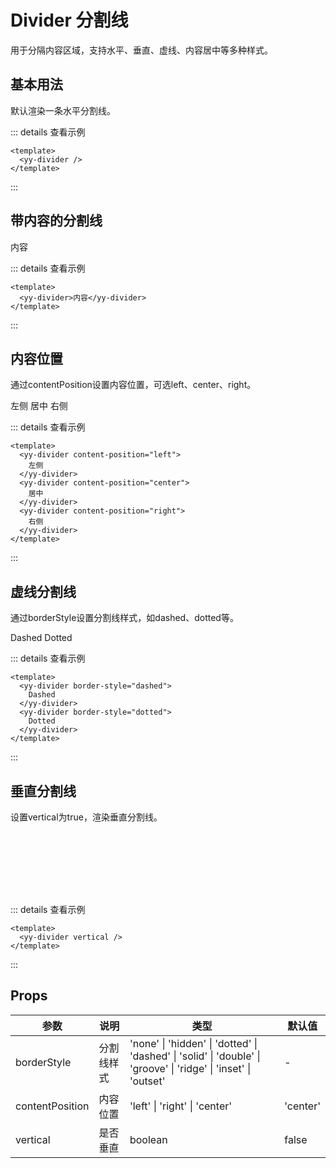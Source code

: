 # Divider 分割线

<yy-p>用于分隔内容区域，支持水平、垂直、虚线、内容居中等多种样式。</yy-p>

## 基本用法

<yy-p>默认渲染一条水平分割线。</yy-p>

<yy-divider />

::: details 查看示例

```vue
<template>
  <yy-divider />
</template>
```

:::

## 带内容的分割线

<yy-divider>内容</yy-divider>

::: details 查看示例

```vue
<template>
  <yy-divider>内容</yy-divider>
</template>
```

:::

## 内容位置

<yy-p>通过<yy-text code>contentPosition</yy-text>设置内容位置，可选<yy-text code>left</yy-text>、<yy-text code>center</yy-text>、<yy-text code>right</yy-text>。</yy-p>

<yy-divider content-position="left">左侧</yy-divider> <yy-divider content-position="center">居中</yy-divider> <yy-divider content-position="right">右侧</yy-divider>

::: details 查看示例

```vue
<template>
  <yy-divider content-position="left">
    左侧
  </yy-divider>
  <yy-divider content-position="center">
    居中
  </yy-divider>
  <yy-divider content-position="right">
    右侧
  </yy-divider>
</template>
```

:::

## 虚线分割线

<yy-p>通过<yy-text code>borderStyle</yy-text>设置分割线样式，如<yy-text code>dashed</yy-text>、<yy-text code>dotted</yy-text>等。</yy-p>

<yy-divider border-style="dashed">Dashed</yy-divider> <yy-divider border-style="dotted">Dotted</yy-divider>

::: details 查看示例

```vue
<template>
  <yy-divider border-style="dashed">
    Dashed
  </yy-divider>
  <yy-divider border-style="dotted">
    Dotted
  </yy-divider>
</template>
```

:::

## 垂直分割线

<yy-p>设置<yy-text code>vertical</yy-text>为<yy-text code>true</yy-text>，渲染垂直分割线。</yy-p>

<div style="height: 100px"><yy-divider vertical /></div>

::: details 查看示例

```vue
<template>
  <yy-divider vertical />
</template>
```

:::

## Props

| 参数            | 说明       | 类型                                                                                                            | 默认值   |
| --------------- | ---------- | --------------------------------------------------------------------------------------------------------------- | -------- |
| borderStyle     | 分割线样式 | 'none' \| 'hidden' \| 'dotted' \| 'dashed' \| 'solid' \| 'double' \| 'groove' \| 'ridge' \| 'inset' \| 'outset' | -        |
| contentPosition | 内容位置   | 'left' \| 'right' \| 'center'                                                                                   | 'center' |
| vertical        | 是否垂直   | boolean                                                                                                         | false    |
